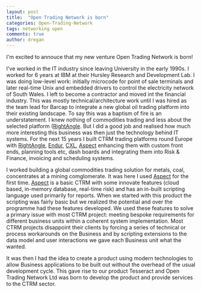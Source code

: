 ```yaml
---
layout: post
title:  "Open Trading Network is born"
categories: Open-Trading-Network
tags: networking open
comments: true
author: dregan
---
```


I'm excited to annouce that my new venture Open Trading Network is born!

I've worked in the IT industry since leaving University in the early 1990s. I worked for 6 years at IBM at their Hursley Research and Development Lab. I was doing low-level work: initially microcode for point of sale terminals and later real-time Unix and embedded drivers to control the electricity network of South Wales. I left to become a contractor and moved int the financial industry. This was mostly technical/architecture work until I was hired as the team lead for Barcap to integrate a new global oil trading platform into their existing landscape. To say this was a baptism of fire is an understatement. I knew nothing of commodities trading and less about the selected platform ([RightAngle]. But I did a good job and realised how much more interesting this business was then just the technology behind IT systems. For the next 15 years I built CTRM trading platforms round Europe with [RightAngle], [Endur], [CXL], [Aspect] enhancing them with custom front ends, planning tools etc, dash boards and integrating them into Risk & Finance, invoicing and scheduling systems.

I worked building a global commodities trading solution for metals, coal, concentrates at a mining comglomerate. It was here I used [Aspect] for the first time. [Aspect] is a basic CTRM with some innovate features (cloud based, in-memory database, real-time risk) and has an in-built scripting language used primarily for reports. When we started with this product the scripting was fairly basic but we realized the potential and over the programme had these features developed. We used these features to solve a primary issue with most CTRM project: meeting bespoke requirements for different business units within a coherent system implementation. Most CTRM projects disappoint their clients by forcing a series of technical or process workarounds on the Business and by scripting extensions to the data model and user interactions we gave each Business unit what the wanted.

It was then I had the idea to create a product using modern technologies to allow Business applications to be built out without the overhead of the usual development cycle. This gave rise to our product Tesseract and Open Trading Network Ltd was born to develop the product and provide services to the CTRM sector.


[RightAngle]: (https://openlink.com/en/solutions/products/software/rightangle/)
[Endur]: (https://openlink.com/en/solutions/products/software/endur/)
[CXL]: (https://www.tpt.com/products/)
[Aspect]: (https://aspectenterprise.com/)

